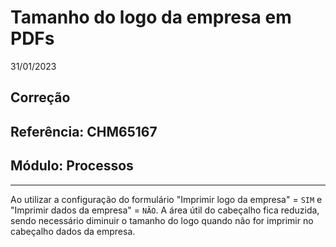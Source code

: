 # Tamanho do logo da empresa em PDFs
31/01/2023
## Correção
## Referência: CHM65167
## Módulo: Processos
***

Ao utilizar a configuração do formulário "Imprimir logo da empresa" = `SIM` e "Imprimir dados da empresa" = `NÃO`. A área útil do cabeçalho fica reduzida, sendo necessário diminuir o tamanho do logo quando não for imprimir no cabeçalho dados da empresa.